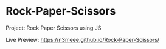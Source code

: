 # Rock-Paper-Scissors
Project: Rock Paper Scissors using JS

Live Preview: https://n3meee.github.io/Rock-Paper-Scissors/
